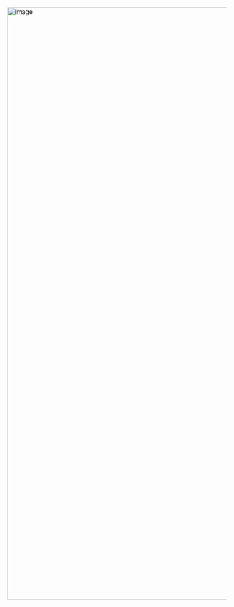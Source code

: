 <img width="2732" height="1362" alt="image" src="https://github.com/user-attachments/assets/132e7ffb-dd34-4984-8abb-e41c406e8b84" />
